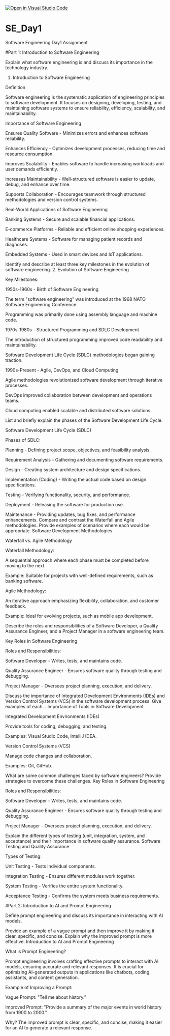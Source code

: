 [![Open in Visual Studio Code](https://classroom.github.com/assets/open-in-vscode-2e0aaae1b6195c2367325f4f02e2d04e9abb55f0b24a779b69b11b9e10269abc.svg)](https://classroom.github.com/online_ide?assignment_repo_id=18486237&assignment_repo_type=AssignmentRepo)
# SE_Day1
Software Engineering Day1 Assignment

#Part 1: Introduction to Software Engineering

Explain what software engineering is and discuss its importance in the technology industry.
1. Introduction to Software Engineering

Definition

Software engineering is the systematic application of engineering principles to software development. It focuses on designing, developing, testing, and maintaining software systems to ensure reliability, efficiency, scalability, and maintainability.

Importance of Software Engineering

Ensures Quality Software - Minimizes errors and enhances software reliability.

Enhances Efficiency - Optimizes development processes, reducing time and resource consumption.

Improves Scalability - Enables software to handle increasing workloads and user demands efficiently.

Increases Maintainability - Well-structured software is easier to update, debug, and enhance over time.

Supports Collaboration - Encourages teamwork through structured methodologies and version control systems.

Real-World Applications of Software Engineering

Banking Systems - Secure and scalable financial applications.

E-commerce Platforms - Reliable and efficient online shopping experiences.

Healthcare Systems - Software for managing patient records and diagnoses.

Embedded Systems - Used in smart devices and IoT applications.



Identify and describe at least three key milestones in the evolution of software engineering.
2. Evolution of Software Engineering

Key Milestones:

1950s-1960s - Birth of Software Engineering

The term "software engineering" was introduced at the 1968 NATO Software Engineering Conference.

Programming was primarily done using assembly language and machine code.

1970s-1980s - Structured Programming and SDLC Development

The introduction of structured programming improved code readability and maintainability.

Software Development Life Cycle (SDLC) methodologies began gaining traction.

1990s-Present - Agile, DevOps, and Cloud Computing

Agile methodologies revolutionized software development through iterative processes.

DevOps improved collaboration between development and operations teams.

Cloud computing enabled scalable and distributed software solutions.

List and briefly explain the phases of the Software Development Life Cycle.

 Software Development Life Cycle (SDLC)

Phases of SDLC:

Planning - Defining project scope, objectives, and feasibility analysis.

Requirement Analysis - Gathering and documenting software requirements.

Design - Creating system architecture and design specifications.

Implementation (Coding) - Writing the actual code based on design specifications.

Testing - Verifying functionality, security, and performance.

Deployment - Releasing the software for production use.

Maintenance - Providing updates, bug fixes, and performance enhancements.
Compare and contrast the Waterfall and Agile methodologies. Provide examples of scenarios where each would be appropriate.
Software Development Methodologies

Waterfall vs. Agile Methodology

Waterfall Methodology:

A sequential approach where each phase must be completed before moving to the next.

Example: Suitable for projects with well-defined requirements, such as banking software.

Agile Methodology:

An iterative approach emphasizing flexibility, collaboration, and customer feedback.

Example: Ideal for evolving projects, such as mobile app development.

Describe the roles and responsibilities of a Software Developer, a Quality Assurance Engineer, and a Project Manager in a software engineering team.

 Key Roles in Software Engineering

Roles and Responsibilities:

Software Developer - Writes, tests, and maintains code.

Quality Assurance Engineer - Ensures software quality through testing and debugging.

Project Manager - Oversees project planning, execution, and delivery.


Discuss the importance of Integrated Development Environments (IDEs) and Version Control Systems (VCS) in the software development process. Give examples of each.
. Importance of Tools in Software Development

Integrated Development Environments (IDEs)

Provide tools for coding, debugging, and testing.

Examples: Visual Studio Code, IntelliJ IDEA.

Version Control Systems (VCS)

Manage code changes and collaboration.

Examples: Git, GitHub.

What are some common challenges faced by software engineers? Provide strategies to overcome these challenges.
 Key Roles in Software Engineering

Roles and Responsibilities:

Software Developer - Writes, tests, and maintains code.

Quality Assurance Engineer - Ensures software quality through testing and debugging.

Project Manager - Oversees project planning, execution, and delivery.



Explain the different types of testing (unit, integration, system, and acceptance) and their importance in software quality assurance.
Software Testing and Quality Assurance

Types of Testing:

Unit Testing - Tests individual components.

Integration Testing - Ensures different modules work together.

System Testing - Verifies the entire system functionality.

Acceptance Testing - Confirms the system meets business requirements.



#Part 2: Introduction to AI and Prompt Engineering


Define prompt engineering and discuss its importance in interacting with AI models.


Provide an example of a vague prompt and then improve it by making it clear, specific, and concise. Explain why the improved prompt is more effective.
Introduction to AI and Prompt Engineering

What is Prompt Engineering?

Prompt engineering involves crafting effective prompts to interact with AI models, ensuring accurate and relevant responses. It is crucial for optimizing AI-generated outputs in applications like chatbots, coding assistants, and content generation.

Example of Improving a Prompt:

Vague Prompt: "Tell me about history."

Improved Prompt: "Provide a summary of the major events in world history from 1900 to 2000."

Why? The improved prompt is clear, specific, and concise, making it easier for an AI to generate a relevant response.

